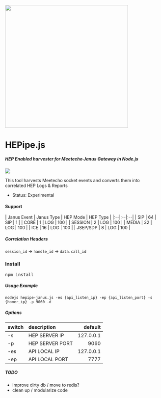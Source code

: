 <img src="https://i.imgur.com/scqdu3p.png" width="400">

# HEPipe.js
##### HEP Enabled harvester for Meetecho Janus Gateway in Node.js

<img src="http://i.imgur.com/74Gswvq.gif" />

This tool harvests Meetecho socket events and converts them into correlated HEP Logs & Reports

* Status: Experimental

#### Support

| Janus Event | Janus Type | HEP Mode | HEP Type  |
|:--|:--|:--|
| SIP | 64 | SIP | 1 |
| CORE | 1 | LOG | 100 |
| SESSION | 2 | LOG | 100 |
| MEDIA | 32 | LOG | 100 |
| ICE | 16 | LOG | 100 |
| JSEP/SDP | 8 | LOG | 100 |

##### Correlation Headers

```session_id``` -> ```handle_id``` -> ```data.call_id```



### Install
<pre>
npm install
</pre>

##### Usage Example
```
nodejs hepipe-janus.js -es {api_listen_ip} -ep {api_listen_port} -s {homer_ip} -p 9060 -d
``` 
##### Options

| switch  | description  | default |
|:--|:--|--:|
| -s | HEP SERVER IP | 127.0.0.1 |
| -p | HEP SERVER PORT | 9060 |
| -es| API LOCAL IP | 127.0.0.1 |
| -ep| API LOCAL PORT | 7777 |


##### TODO

* improve dirty db / move to redis?
* clean up / modularize code

